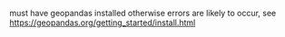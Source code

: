 must have geopandas installed otherwise errors are likely to occur, see https://geopandas.org/getting_started/install.html
